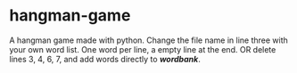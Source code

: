 # hangman-game
A hangman game made with python. Change the file name in line three with your own word list. One word per line, a empty line at the end. OR delete lines 3, 4, 6, 7, and add words directly to ***wordbank***.
